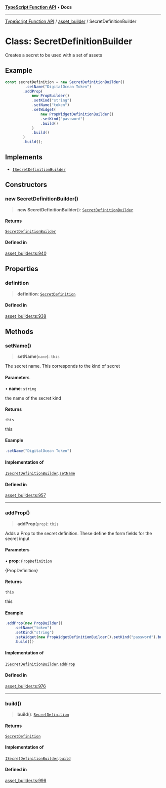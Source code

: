 [**TypeScript Function API**](../../README.md) • **Docs**

***

[TypeScript Function API](../../README.md) / [asset\_builder](../README.md) / SecretDefinitionBuilder

# Class: SecretDefinitionBuilder

Creates a secret to be used with a set of assets

## Example

```ts
const secretDefinition = new SecretDefinitionBuilder()
         .setName("DigitalOcean Token")
        .addProp(
            new PropBuilder()
            .setKind("string")
            .setName("token")
            .setWidget(
                new PropWidgetDefinitionBuilder()
                .setKind("password")
                .build()
            )
            .build()
        )
        .build();
```

## Implements

- [`ISecretDefinitionBuilder`](../interfaces/ISecretDefinitionBuilder.md)

## Constructors

### new SecretDefinitionBuilder()

> **new SecretDefinitionBuilder**(): [`SecretDefinitionBuilder`](SecretDefinitionBuilder.md)

#### Returns

[`SecretDefinitionBuilder`](SecretDefinitionBuilder.md)

#### Defined in

[asset\_builder.ts:940](https://github.com/systeminit/si/blob/main/bin/lang-js/src/asset_builder.ts#L940)

## Properties

### definition

> **definition**: [`SecretDefinition`](../interfaces/SecretDefinition.md)

#### Defined in

[asset\_builder.ts:938](https://github.com/systeminit/si/blob/main/bin/lang-js/src/asset_builder.ts#L938)

## Methods

### setName()

> **setName**(`name`): `this`

The secret name. This corresponds to the kind of secret

#### Parameters

• **name**: `string`

the name of the secret kind

#### Returns

`this`

this

#### Example

```ts
.setName("DigitalOcean Token")
```

#### Implementation of

[`ISecretDefinitionBuilder`](../interfaces/ISecretDefinitionBuilder.md).[`setName`](../interfaces/ISecretDefinitionBuilder.md#setname)

#### Defined in

[asset\_builder.ts:957](https://github.com/systeminit/si/blob/main/bin/lang-js/src/asset_builder.ts#L957)

***

### addProp()

> **addProp**(`prop`): `this`

Adds a Prop to the secret definition. These define the form fields for the secret input

#### Parameters

• **prop**: [`PropDefinition`](../interfaces/PropDefinition.md)

{PropDefinition}

#### Returns

`this`

this

#### Example

```ts
.addProp(new PropBuilder()
    .setName("token")
    .setKind("string")
    .setWidget(new PropWidgetDefinitionBuilder().setKind("password").build())
    .build())
```

#### Implementation of

[`ISecretDefinitionBuilder`](../interfaces/ISecretDefinitionBuilder.md).[`addProp`](../interfaces/ISecretDefinitionBuilder.md#addprop)

#### Defined in

[asset\_builder.ts:976](https://github.com/systeminit/si/blob/main/bin/lang-js/src/asset_builder.ts#L976)

***

### build()

> **build**(): [`SecretDefinition`](../interfaces/SecretDefinition.md)

#### Returns

[`SecretDefinition`](../interfaces/SecretDefinition.md)

#### Implementation of

[`ISecretDefinitionBuilder`](../interfaces/ISecretDefinitionBuilder.md).[`build`](../interfaces/ISecretDefinitionBuilder.md#build)

#### Defined in

[asset\_builder.ts:996](https://github.com/systeminit/si/blob/main/bin/lang-js/src/asset_builder.ts#L996)
